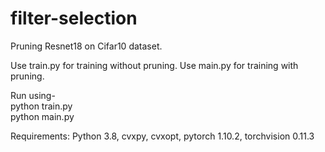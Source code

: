 # filter-selection

Pruning Resnet18 on Cifar10 dataset.

Use train.py for training without pruning.
Use main.py for training with pruning.

Run using-  
python train.py  
python main.py

Requirements: 
  Python 3.8, cvxpy, cvxopt, pytorch 1.10.2, torchvision 0.11.3
